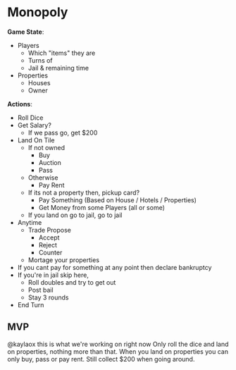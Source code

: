 # Monopoly
**Game State**:
- Players
	- Which "items" they are
	- Turns of 
	- Jail & remaining time
- Properties
	- Houses
	- Owner

**Actions**:
- Roll Dice
- Get Salary?
    - If we pass go, get $200
- Land On Tile
	- If not owned
		- Buy
		- Auction
		- Pass
	- Otherwise 
		- Pay Rent
	- If its not a property then, pickup card?
		- Pay Something (Based on House / Hotels / Properties)
		- Get Money from some Players (all or some)
	- If you land on go to jail, go to jail
- Anytime
	- Trade Propose
		- Accept
		- Reject
		- Counter
	- Mortage your properties
- If you cant pay for something at any point then declare bankruptcy
- If you're in jail skip here,
	- Roll doubles and try to get out
	- Post bail
	- Stay 3 rounds
- End Turn

## MVP
@kaylaox this is what we're working on right now
Only roll the dice and land on properties, nothing more than that. When you land on properties you can only buy, pass or pay rent. Still collect $200 when going around.
